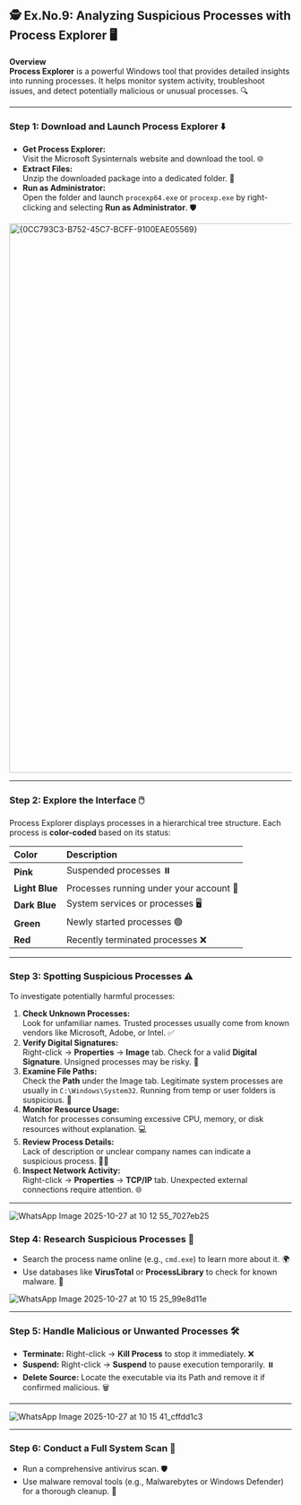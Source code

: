 ## 🕵️ Ex.No.9: Analyzing Suspicious Processes with Process Explorer 🖥️

**Overview**  
**Process Explorer** is a powerful Windows tool that provides detailed insights into running processes. It helps monitor system activity, troubleshoot issues, and detect potentially malicious or unusual processes. 🔍

---

### Step 1: Download and Launch Process Explorer ⬇️

* **Get Process Explorer:**  
  Visit the Microsoft Sysinternals website and download the tool. 🌐
* **Extract Files:**  
  Unzip the downloaded package into a dedicated folder. 📂
* **Run as Administrator:**  
  Open the folder and launch `procexp64.exe` or `procexp.exe` by right-clicking and selecting **Run as Administrator**. 🛡️

<img width="1920" height="980" alt="{0CC793C3-B752-45C7-BCFF-9100EAE05569}" src="https://github.com/user-attachments/assets/75e17435-c743-4a5c-ba90-c341a40cfdb1" />

---

### Step 2: Explore the Interface 🖱️

Process Explorer displays processes in a hierarchical tree structure. Each process is **color-coded** based on its status:

| Color | Description |
| :--- | :--- |
| **Pink** | Suspended processes ⏸️ |
| **Light Blue** | Processes running under your account 👤 |
| **Dark Blue** | System services or processes 🖥️ |
| **Green** | Newly started processes 🟢 |
| **Red** | Recently terminated processes ❌ |

---

### Step 3: Spotting Suspicious Processes ⚠️

To investigate potentially harmful processes:

1. **Check Unknown Processes:**  
   Look for unfamiliar names. Trusted processes usually come from known vendors like Microsoft, Adobe, or Intel. ✅
2. **Verify Digital Signatures:**  
   Right-click → **Properties** → **Image** tab. Check for a valid **Digital Signature**. Unsigned processes may be risky. 🛑
3. **Examine File Paths:**  
   Check the **Path** under the Image tab. Legitimate system processes are usually in `C:\Windows\System32`. Running from temp or user folders is suspicious. 📁
4. **Monitor Resource Usage:**  
   Watch for processes consuming excessive CPU, memory, or disk resources without explanation. 💻
5. **Review Process Details:**  
   Lack of description or unclear company names can indicate a suspicious process. 🕵️‍♂️
6. **Inspect Network Activity:**  
   Right-click → **Properties** → **TCP/IP** tab. Unexpected external connections require attention. 🌐

---
![WhatsApp Image 2025-10-27 at 10 12 55_7027eb25](https://github.com/user-attachments/assets/c74c035d-6c95-485e-8810-110ed877d601)


### Step 4: Research Suspicious Processes 🔎

* Search the process name online (e.g., `cmd.exe`) to learn more about it. 🌍  
* Use databases like **VirusTotal** or **ProcessLibrary** to check for known malware. 🦠


![WhatsApp Image 2025-10-27 at 10 15 25_99e8d11e](https://github.com/user-attachments/assets/8d9f3665-d5ef-4025-b4ad-52c6e2ae5013)

---

### Step 5: Handle Malicious or Unwanted Processes 🛠️

* **Terminate:** Right-click → **Kill Process** to stop it immediately. ❌  
* **Suspend:** Right-click → **Suspend** to pause execution temporarily. ⏸️  
* **Delete Source:** Locate the executable via its Path and remove it if confirmed malicious. 🗑️

---
![WhatsApp Image 2025-10-27 at 10 15 41_cffdd1c3](https://github.com/user-attachments/assets/3823958b-8b07-4cab-a58b-d58b8da77fb6)


---

### Step 6: Conduct a Full System Scan 🧹

* Run a comprehensive antivirus scan. 🛡️  
* Use malware removal tools (e.g., Malwarebytes or Windows Defender) for a thorough cleanup. 🧰
